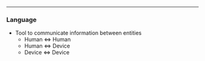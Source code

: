 
---

### Language

- Tool to communicate information between entities
  * Human <=> Human
  * Human <=> Device
  * Device <=> Device
